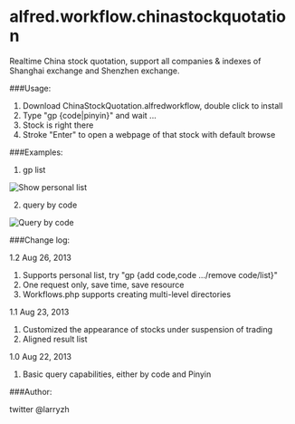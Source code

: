 alfred.workflow.chinastockquotation
===================================

Realtime China stock quotation, support all companies &amp; indexes of Shanghai exchange and Shenzhen exchange.

###Usage:

1. Download ChinaStockQuotation.alfredworkflow, double click to install
2. Type "gp {code|pinyin}" and wait ...
3. Stock is right there
4. Stroke "Enter" to open a webpage of that stock with default browse

###Examples:

1. gp list

![Show personal list](https://github.com/larryzh/alfred.workflow.chinastockquotation/blob/master/assets/list.jpg?raw=true "Personal list")

2. query by code

![Query by code](https://github.com/larryzh/alfred.workflow.chinastockquotation/blob/master/assets/query_by_code.png?raw=true "Results of querying by code")

###Change log:

1.2 Aug 26, 2013

1. Supports personal list, try "gp {add code,code .../remove code/list}"
2. One request only, save time, save resource
3. Workflows.php supports creating multi-level directories

1.1 Aug 23, 2013

1. Customized the appearance of stocks under suspension of trading
2. Aligned result list

1.0 Aug 22, 2013

1. Basic query capabilities, either by code and Pinyin

###Author:

twitter @larryzh
